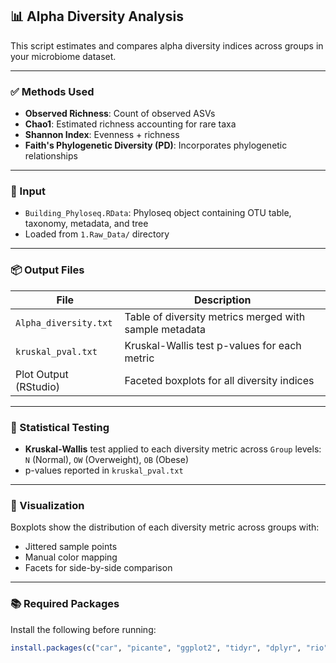 ## 📊 Alpha Diversity Analysis

This script estimates and compares alpha diversity indices across groups in your microbiome dataset.

---

### ✅ Methods Used

- **Observed Richness**: Count of observed ASVs
- **Chao1**: Estimated richness accounting for rare taxa
- **Shannon Index**: Evenness + richness
- **Faith's Phylogenetic Diversity (PD)**: Incorporates phylogenetic relationships

---

### 📁 Input

- `Building_Phyloseq.RData`: Phyloseq object containing OTU table, taxonomy, metadata, and tree
- Loaded from `1.Raw_Data/` directory

---

### 📦 Output Files

| File | Description |
|------|-------------|
| `Alpha_diversity.txt` | Table of diversity metrics merged with sample metadata |
| `kruskal_pval.txt` | Kruskal-Wallis test p-values for each metric |
| Plot Output (RStudio) | Faceted boxplots for all diversity indices |

---

### 🧪 Statistical Testing

- **Kruskal-Wallis** test applied to each diversity metric across `Group` levels:  
  `N` (Normal), `OW` (Overweight), `OB` (Obese)
- p-values reported in `kruskal_pval.txt`

---

### 🎨 Visualization

Boxplots show the distribution of each diversity metric across groups with:
- Jittered sample points
- Manual color mapping
- Facets for side-by-side comparison

---

### 📚 Required Packages

Install the following before running:

```r
install.packages(c("car", "picante", "ggplot2", "tidyr", "dplyr", "rio"))
